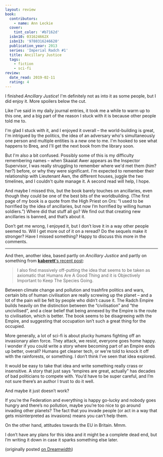```yaml
---
layout: review
book:
  contributors:
    - name: Ann Leckie
  cover:
    tint_color: '#b7162d'
  isbn10: 031624662X
  isbn13: '9780316246620'
  publication_year: 2013
  series: 'Imperial Radch #1'
  title: Ancillary Justice
  tags:
    - fiction
    - sci-fi
review:
  date_read: 2019-02-11
  rating: 4
---
```

I finished <em>Ancillary Justice</em>! I'm definitely not as into it as some people, but I did enjoy it. More spoilers below the cut.

Like I've said in my daily journal entries, it took me a while to warm up to this one, and a big part of the reason I stuck with it is because other people told me to.

I'm glad I stuck with it, and I enjoyed it overall – the world-building is great, I'm intrigued by the politics, the idea of an adversary who's simultaneously one person and multiple entities is a new one to me. I'm hooked to see what happens to Breq, and I'll get the next book from the library soon.

But I'm also a bit confused. Possibly some of this is my difficulty remembering names – when Skaaiat Awer appears as the Inspector Supervisor, I was really struggling to remember where we'd met them (him? her?) before, or why they were significant. I'm expected to remember their relationship with Lieutenant Awn, the different houses, juggle the two timelines, and I couldn't quite manage it. A second read will help, I hope.

And maybe I missed this, but the book barely touches on ancillaries, even though they could be one of the best bits of the worldbuilding. (The first page of my book is a quote from the High Priest on Ors: “I used to be horrified by the idea of ancillaries, but now I’m horrified by willing human soldiers.”) Where did that stuff all go? We find out that creating new ancillaries is banned, and that’s about it.

Don’t get me wrong, I enjoyed it, but I don’t love it in a way other people seemed to. Will I get more out of it on a reread? Do the sequels make it stronger? Have I missed something? Happy to discuss this more in the comments.

<hr>

And then, another idea, based partly on <em>Ancillary Justice</em> and partly on something from <a href="https://kaberett.dreamwidth.org/681111.html"><span lj:user="kaberett" style="white-space: nowrap;" class="ljuser"><b>kaberett</b></span>'s recent post</a>:

<blockquote>I also find massively off-putting the idea that seems to be taken as axiomatic that Humans Are A Good Thing and it is Objectively Important to Keep The Species Going.</blockquote>

Between climate change and pollution and trashfire politics and wars, certain bits of human civilisation are really screwing up the planet – and a lot of the pain will be felt by people who didn’t cause it. The Radch Empire builds heavily on the distinction between the “civilisation” and “the uncivilised”, and a clear belief that being annexed by the Empire is the route to civilisation, which is better. The book seems to be disagreeing with the Empire, and suggesting that occupation isn’t such a great thing for the occupied.

More generally, a lot of sci-fi is about plucky humans fighting off an invasionary alien force. They attack, we resist, everyone goes home happy. I wonder if you could write a story where becoming part of an Empire ends up better, overall? Humans get cleaner tech, or we're told to knock it off with the rainforests, or something. I don’t think I’ve seen that idea explored.

It would be easy to take that idea and write something really crass or insensitive. A story that just says “empires are great, actually” has decades of bad politicians to compete with. You’d have to be super careful, and I’m not sure there’s an author I trust to do it well.

And maybe it just doesn’t work?

If you’re the Federation and everything is happy go-lucky and nobody goes hungry and there’s no pollution, maybe you’re too nice to go around invading other planets? The fact that you invade people (or act in a way that gets misinterpreted as invasions) means you can’t help them.

On the other hand, attitudes towards the EU in Britain. Mmm.

I don’t have any plans for this idea and it might be a complete dead end, but I’m writing it down in case it sparks something else later.

(originally posted [on Dreamwidth](https://alexwlchan.dreamwidth.org/15259.html))
